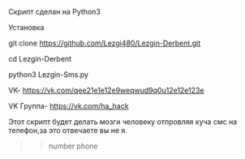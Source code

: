 Скрипт сделан на Python3

Установка

git clone https://github.com/Lezgi480/Lezgin-Derbent.git

cd Lezgin-Derbent

python3 Lezgin-Sms.py<br>

VK- https://vk.com/qee21e1e12e9weqwud9q0u12e12e123e

VK Группа- https://vk.com/ha_hack

Этот скрипт будет делать мозги человеку отпровляя куча смс на телефон,за это отвечаете вы не я.

>> number phone
